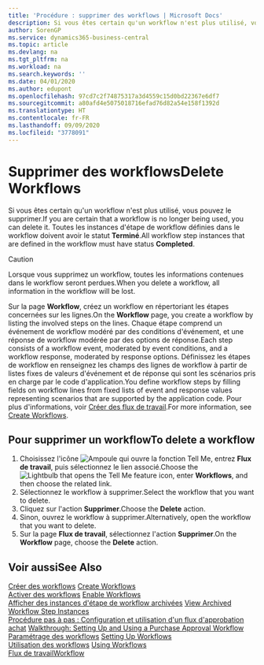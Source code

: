 ```yaml
---
title: 'Procédure : supprimer des workflows | Microsoft Docs'
description: Si vous êtes certain qu'un workflow n'est plus utilisé, vous pouvez le supprimer. Toutes les instances d'étape de workflow définies dans le workflow doivent avoir le statut **Terminé**.
author: SorenGP
ms.service: dynamics365-business-central
ms.topic: article
ms.devlang: na
ms.tgt_pltfrm: na
ms.workload: na
ms.search.keywords: ''
ms.date: 04/01/2020
ms.author: edupont
ms.openlocfilehash: 97cd7c2f74875317a3d4559c15d0bd22367e6df7
ms.sourcegitcommit: a80afd4e5075018716efad76d82a54e158f1392d
ms.translationtype: HT
ms.contentlocale: fr-FR
ms.lasthandoff: 09/09/2020
ms.locfileid: "3778091"
---
```

# <a name="delete-workflows"></a><span data-ttu-id="ea979-104">Supprimer des workflows</span><span class="sxs-lookup"><span data-stu-id="ea979-104">Delete Workflows</span></span>
<span data-ttu-id="ea979-105">Si vous êtes certain qu'un workflow n'est plus utilisé, vous pouvez le supprimer.</span><span class="sxs-lookup"><span data-stu-id="ea979-105">If you are certain that a workflow is no longer being used, you can delete it.</span></span> <span data-ttu-id="ea979-106">Toutes les instances d'étape de workflow définies dans le workflow doivent avoir le statut **Terminé**.</span><span class="sxs-lookup"><span data-stu-id="ea979-106">All workflow step instances that are defined in the workflow must have status **Completed**.</span></span>  

> [!CAUTION]  
>  <span data-ttu-id="ea979-107">Lorsque vous supprimez un workflow, toutes les informations contenues dans le workflow seront perdues.</span><span class="sxs-lookup"><span data-stu-id="ea979-107">When you delete a workflow, all information in the workflow will be lost.</span></span>  

 <span data-ttu-id="ea979-108">Sur la page **Workflow**, créez un workflow en répertoriant les étapes concernées sur les lignes.</span><span class="sxs-lookup"><span data-stu-id="ea979-108">On the **Workflow** page, you create a workflow by listing the involved steps on the lines.</span></span> <span data-ttu-id="ea979-109">Chaque étape comprend un événement de workflow modéré par des conditions d'événement, et une réponse de workflow modérée par des options de réponse.</span><span class="sxs-lookup"><span data-stu-id="ea979-109">Each step consists of a workflow event, moderated by event conditions, and a workflow response, moderated by response options.</span></span> <span data-ttu-id="ea979-110">Définissez les étapes de workflow en renseignez les champs des lignes de workflow à partir de listes fixes de valeurs d'événement et de réponse qui sont les scénarios pris en charge par le code d'application.</span><span class="sxs-lookup"><span data-stu-id="ea979-110">You define workflow steps by filling fields on workflow lines from fixed lists of event and response values representing scenarios that are supported by the application code.</span></span> <span data-ttu-id="ea979-111">Pour plus d'informations, voir [Créer des flux de travail](across-how-to-create-workflows.md).</span><span class="sxs-lookup"><span data-stu-id="ea979-111">For more information, see [Create Workflows](across-how-to-create-workflows.md).</span></span>  

## <a name="to-delete-a-workflow"></a><span data-ttu-id="ea979-112">Pour supprimer un workflow</span><span class="sxs-lookup"><span data-stu-id="ea979-112">To delete a workflow</span></span>  
1.  <span data-ttu-id="ea979-113">Choisissez l'icône ![Ampoule qui ouvre la fonction Tell Me](media/ui-search/search_small.png "Dites-moi ce que vous voulez faire"), entrez **Flux de travail**, puis sélectionnez le lien associé.</span><span class="sxs-lookup"><span data-stu-id="ea979-113">Choose the ![Lightbulb that opens the Tell Me feature](media/ui-search/search_small.png "Tell me what you want to do") icon, enter **Workflows**, and then choose the related link.</span></span>  
2.  <span data-ttu-id="ea979-114">Sélectionnez le workflow à supprimer.</span><span class="sxs-lookup"><span data-stu-id="ea979-114">Select the workflow that you want to delete.</span></span>  
3.  <span data-ttu-id="ea979-115">Cliquez sur l'action **Supprimer**.</span><span class="sxs-lookup"><span data-stu-id="ea979-115">Choose the **Delete** action.</span></span>  
4.  <span data-ttu-id="ea979-116">Sinon, ouvrez le workflow à supprimer.</span><span class="sxs-lookup"><span data-stu-id="ea979-116">Alternatively, open the workflow that you want to delete.</span></span>  
5.  <span data-ttu-id="ea979-117">Sur la page **Flux de travail**, sélectionnez l'action **Supprimer**.</span><span class="sxs-lookup"><span data-stu-id="ea979-117">On the **Workflow** page, choose the **Delete** action.</span></span>  

## <a name="see-also"></a><span data-ttu-id="ea979-118">Voir aussi</span><span class="sxs-lookup"><span data-stu-id="ea979-118">See Also</span></span>  
 <span data-ttu-id="ea979-119">[Créer des workflows](across-how-to-create-workflows.md) </span><span class="sxs-lookup"><span data-stu-id="ea979-119">[Create Workflows](across-how-to-create-workflows.md) </span></span>  
 <span data-ttu-id="ea979-120">[Activer des workflows](across-how-to-enable-workflows.md) </span><span class="sxs-lookup"><span data-stu-id="ea979-120">[Enable Workflows](across-how-to-enable-workflows.md) </span></span>  
 <span data-ttu-id="ea979-121">[Afficher des instances d'étape de workflow archivées](across-how-to-view-archived-workflow-step-instances.md) </span><span class="sxs-lookup"><span data-stu-id="ea979-121">[View Archived Workflow Step Instances](across-how-to-view-archived-workflow-step-instances.md) </span></span>  
 <span data-ttu-id="ea979-122">[Procédure pas à pas : Configuration et utilisation d'un flux d'approbation achat](walkthrough-setting-up-and-using-a-purchase-approval-workflow.md) </span><span class="sxs-lookup"><span data-stu-id="ea979-122">[Walkthrough: Setting Up and Using a Purchase Approval Workflow](walkthrough-setting-up-and-using-a-purchase-approval-workflow.md) </span></span>  
 <span data-ttu-id="ea979-123">[Paramétrage des workflows](across-set-up-workflows.md) </span><span class="sxs-lookup"><span data-stu-id="ea979-123">[Setting Up Workflows](across-set-up-workflows.md) </span></span>  
 <span data-ttu-id="ea979-124">[Utilisation des workflows](across-use-workflows.md) </span><span class="sxs-lookup"><span data-stu-id="ea979-124">[Using Workflows](across-use-workflows.md) </span></span>  
 [<span data-ttu-id="ea979-125">Flux de travail</span><span class="sxs-lookup"><span data-stu-id="ea979-125">Workflow</span></span>](across-workflow.md)   
